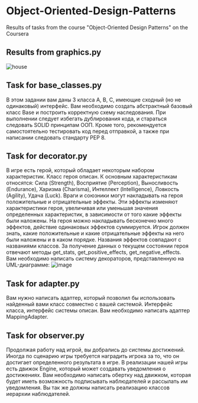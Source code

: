 # Object-Oriented-Design-Patterns

Results of tasks from the course "Object-Oriented Design Patterns" on the Coursera

## Results from graphics.py
![house](https://user-images.githubusercontent.com/43314418/128162375-cb16bcf3-0c44-4b65-bbd1-61e5afeef2ea.png)

## Task for base_classes.py
В этом задании вам даны 3 класса A, B, C, имеющие сходный (но не одинаковый) интерфейс. Вам необходимо создать абстрактный базовый класс Base и построить корректную схему наследования. При выполнении следует избегать дублирования кода, и стараться следовать SOLID принципам ООП. Кроме того, рекомендуется самостоятельно тестировать код перед отправкой, а также при написании следовать стандарту PEP 8.

## Task for decorator.py
В игре есть герой, который обладает некоторым набором характеристик. Класс героя описан. К основным характеристикам относятся: Сила (Strength), Восприятие (Perception), Выносливость (Endurance), Харизма (Charisma), Интеллект (Intelligence), Ловкость (Agility), Удача (Luck). Враги и союзники могут накладывать на героя положительные и отрицательные эффекты. Эти эффекты изменяют характеристики героя,  увеличивая или уменьшая значения определенных характеристик, в зависимости от того какие эффекты были наложены.  На героя можно накладывать бесконечно много эффектов, действие одинаковых эффектов суммируется. Игрок должен знать, какие положительные и какие отрицательные эффекты на него были наложены и в каком порядке. Названия эффектов совпадают с названиями классов. За получение данных о текущем состоянии героя отвечают методы get_stats, get_positive_effects,  get_negative_effects. Вам необходимо написать систему декораторов, представленную на UML-диаграмме:
![image](https://user-images.githubusercontent.com/43314418/132123155-cf5b40de-25a6-4ca3-b162-518ec99fd44b.png)

## Task for adapter.py
Вам нужно написать адаптер, который позволил бы использовать найденный вами класс совместно с вашей системой. Интерфейс класса, интерфейс системы описан. Вам необходимо написать адаптер MappingAdapter.

## Task for observer.py
Продолжая работу над игрой, вы добрались до системы достижений. Иногда по сценарию игры требуется наградить игрока за то, что он достигает определенного результата в игре. В реализации нашей игры есть движок Engine, который может создавать уведомления о достижениях. Вам необходимо написать обертку над движком, которая будет иметь возможность подписывать наблюдателей и рассылать им уведомления. Вы так же должны написать реализацию классов иерархии наблюдателей.
